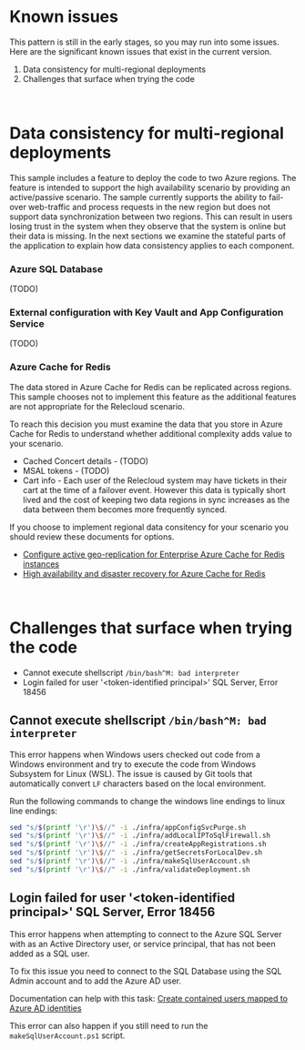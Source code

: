 # Known issues
This pattern is still in the early stages, so you may run into some issues. Here are the significant known issues that exist in the current version.

1. Data consistency for multi-regional deployments
1. Challenges that surface when trying the code

<br />

# Data consistency for multi-regional deployments
This sample includes a feature to deploy the code to two Azure regions. The feature is intended to support the high availability scenario by providing an active/passive scenario. The sample currently supports the ability to fail-over web-traffic and process requests in the new region but does not support data synchronization between two regions. This can result in users losing trust in the system when they observe that the system is online but their data is missing. In the next sections we examine the stateful parts of the application to explain how data consistency applies to each component.

### Azure SQL Database

(TODO)

### External configuration with Key Vault and App Configuration Service

(TODO)

### Azure Cache for Redis

The data stored in Azure Cache for Redis can be replicated across regions. This sample chooses not to implement this feature as the additional features are not appropriate for the Relecloud scenario.

To reach this decision you must examine the data that you store in Azure Cache for Redis to understand whether additional complexity adds value to your scenario.

* Cached Concert details - (TODO)
* MSAL tokens - (TODO)
* Cart info - Each user of the Relecloud system may have tickets in their cart at the time of a failover event. However this data is typically short lived and the cost of keeping two data regions in sync increases as the data between them becomes more frequently synced.

If you choose to implement regional data consitency for your scenario you should review these documents for options.

* [Configure active geo-replication for Enterprise Azure Cache for Redis instances](https://learn.microsoft.com/en-us/azure/azure-cache-for-redis/cache-how-to-active-geo-replication)
* [High availability and disaster recovery for Azure Cache for Redis](https://learn.microsoft.com/en-us/azure/azure-cache-for-redis/cache-high-availability#importexport)

<br />

# Challenges that surface when trying the code

* Cannot execute shellscript `/bin/bash^M: bad interpreter`
* Login failed for user '&lt;token-identified principal&gt;' SQL Server, Error 18456


## Cannot execute shellscript `/bin/bash^M: bad interpreter`
This error happens when Windows users checked out code from a Windows environment
and try to execute the code from Windows Subsystem for Linux (WSL). The issue is
caused by Git tools that automatically convert `LF` characters based on the local
environment.

Run the following commands to change the windows line endings to linux line endings:

```bash
sed "s/$(printf '\r')\$//" -i ./infra/appConfigSvcPurge.sh
sed "s/$(printf '\r')\$//" -i ./infra/addLocalIPToSqlFirewall.sh
sed "s/$(printf '\r')\$//" -i ./infra/createAppRegistrations.sh
sed "s/$(printf '\r')\$//" -i ./infra/getSecretsForLocalDev.sh
sed "s/$(printf '\r')\$//" -i ./infra/makeSqlUserAccount.sh
sed "s/$(printf '\r')\$//" -i ./infra/validateDeployment.sh
```


## Login failed for user '&lt;token-identified principal&gt;' SQL Server, Error 18456

This error happens when attempting to connect to the Azure SQL Server with as
an Active Directory user, or service principal, that has not been added as a SQL
user.

To fix this issue you need to connect to the SQL Database using the SQL Admin account
and to add the Azure AD user.

Documentation can help with this task: [Create contained users mapped to Azure AD identities](https://learn.microsoft.com/en-us/azure/azure-sql/database/authentication-aad-configure?tabs=azure-powershell&view=azuresql#create-contained-users-mapped-to-azure-ad-identities)

This error can also happen if you still need to run the `makeSqlUserAccount.ps1` script.
